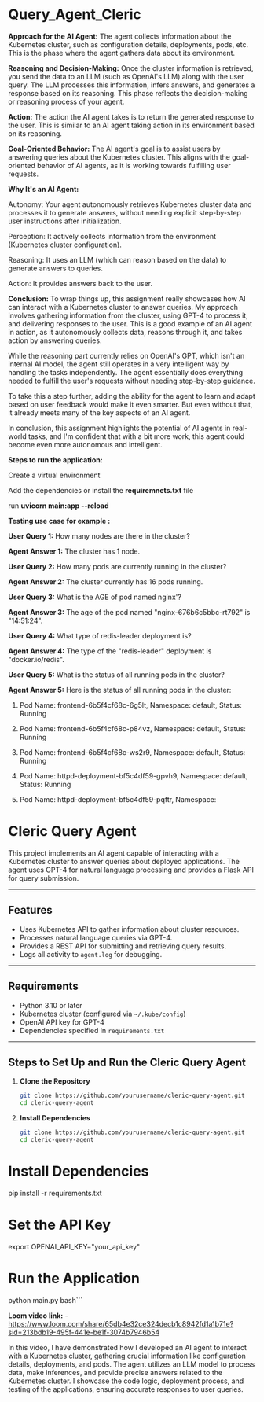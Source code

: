 # Query_Agent_Cleric

**Approach for the AI Agent:**
The agent collects information about the Kubernetes cluster, such as configuration details, deployments, pods, etc. This is the phase where the agent gathers data about its environment.

**Reasoning and Decision-Making:**
Once the cluster information is retrieved, you send the data to an LLM (such as OpenAI's LLM) along with the user query. The LLM processes this information, infers answers, and generates a response based on its reasoning. This phase reflects the decision-making or reasoning process of your agent.

**Action:**
The action the AI agent takes is to return the generated response to the user. This is similar to an AI agent taking action in its environment based on its reasoning.

**Goal-Oriented Behavior:**
The AI agent's goal is to assist users by answering queries about the Kubernetes cluster. This aligns with the goal-oriented behavior of AI agents, as it is working towards fulfilling user requests.

**Why It's an AI Agent:**

Autonomy: Your agent autonomously retrieves Kubernetes cluster data and processes it to generate answers, without needing explicit step-by-step user instructions after initialization.

Perception: It actively collects information from the environment (Kubernetes cluster configuration).

Reasoning: It uses an LLM (which can reason based on the data) to generate answers to queries.

Action: It provides answers back to the user.

**Conclusion:**
To wrap things up, this assignment really showcases how AI can interact with a Kubernetes cluster to answer queries. My approach involves gathering information from the cluster, using GPT-4 to process it, and delivering responses to the user. This is a good example of an AI agent in action, as it autonomously collects data, reasons through it, and takes action by answering queries.

While the reasoning part currently relies on OpenAI's GPT, which isn't an internal AI model, the agent still operates in a very intelligent way by handling the tasks independently. The agent essentially does everything needed to fulfill the user's requests without needing step-by-step guidance.

To take this a step further, adding the ability for the agent to learn and adapt based on user feedback would make it even smarter. But even without that, it already meets many of the key aspects of an AI agent.

In conclusion, this assignment highlights the potential of AI agents in real-world tasks, and I'm confident that with a bit more work, this agent could become even more autonomous and intelligent.

**Steps to run the application:**

Create a virtual environment 

Add the dependencies or install the **requiremnets.txt** file

run **uvicorn main:app --reload**

**Testing use case for example :**

 **User Query 1:** How many nodes are there in the cluster?

 **Agent Answer 1:** The cluster has 1 node.

 **User Query 2:** How many pods are currently running in the cluster?

 **Agent Answer 2:** The cluster currently has 16 pods running.

 **User Query 3:** What is the AGE of pod named nginx'?

 **Agent Answer 3:** The age of the pod named "nginx-676b6c5bbc-rt792" is "14:51:24".

 **User Query 4:** What type of redis-leader deployment is?

 **Agent Answer 4:** The type of the "redis-leader" deployment is "docker.io/redis".

 **User Query 5:** What is the status of all running pods in the cluster?

 **Agent Answer 5:** Here is the status of all running pods in the cluster:

1. Pod Name: frontend-6b5f4cf68c-6g5lt, Namespace: default, Status: Running
   
2. Pod Name: frontend-6b5f4cf68c-p84vz, Namespace: default, Status: Running
   
3. Pod Name: frontend-6b5f4cf68c-ws2r9, Namespace: default, Status: Running
   
4. Pod Name: httpd-deployment-bf5c4df59-gpvh9, Namespace: default, Status: Running
   
5. Pod Name: httpd-deployment-bf5c4df59-pqftr, Namespace:

# Cleric Query Agent

This project implements an AI agent capable of interacting with a Kubernetes cluster to answer queries about deployed applications. The agent uses GPT-4 for natural language processing and provides a Flask API for query submission.

---

## Features

- Uses Kubernetes API to gather information about cluster resources.
- Processes natural language queries via GPT-4.
- Provides a REST API for submitting and retrieving query results.
- Logs all activity to `agent.log` for debugging.

---

## Requirements

- Python 3.10 or later
- Kubernetes cluster (configured via `~/.kube/config`)
- OpenAI API key for GPT-4
- Dependencies specified in `requirements.txt`

---

## Steps to Set Up and Run the Cleric Query Agent


1. **Clone the Repository**
   ```bash
   git clone https://github.com/yourusername/cleric-query-agent.git
   cd cleric-query-agent

1. **Install Dependencies**
   ```bash
   git clone https://github.com/yourusername/cleric-query-agent.git
   cd cleric-query-agent

# Install Dependencies

pip install -r requirements.txt

# Set the API Key

export OPENAI_API_KEY="your_api_key"

# Run the Application

python main.py
bash```

**Loom video link:** - https://www.loom.com/share/65db4e32ce324decb1c8942fd1a1b71e?sid=213bdb19-495f-441e-be1f-3074b7946b54

In this video, I have demonstrated how I developed an AI agent to interact with a Kubernetes cluster, gathering crucial information like configuration details, deployments, and pods. The agent utilizes an LLM model to process data, make inferences, and provide precise answers related to the Kubernetes cluster. I showcase the code logic, deployment process, and testing of the applications, ensuring accurate responses to user queries.


